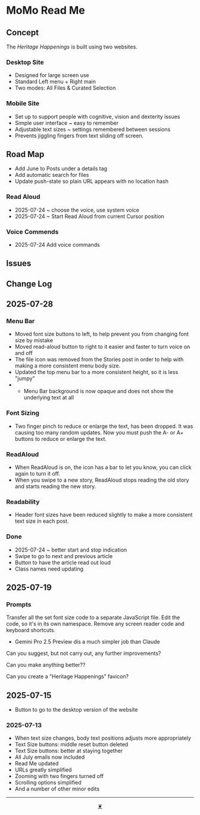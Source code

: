 # MoMo Read Me

## Concept

The _Heritage Happenings_ is built using two websites.

### Desktop Site

* Designed for large screen use
* Standard Left menu + Right main
* Two modes: All Files & Curated Selection

### Mobile Site

* Set up to support people with cognitive, vision and dexterity issues
* Simple user interface ~ easy to remember
* Adjustable text sizes ~ settings remembered between sessions
* Prevents jiggling fingers from text sliding off screen.

## Road Map

* Add June to Posts under a details tag
* Add automatic search for files
* Update push-state so plain URL appears with no location hash

### Read Aloud


* 2025-07-24 ~ choose the voice, use system voice
* 2025-07-24 ~ Start Read Aloud from current Cursor position

### Voice Commends

* 2025-07-24 Add voice commands

## Issues

## Change Log


## 2025-07-28

### Menu Bar

* Moved font size buttons to left, to help prevent you from changing font size by mistake
* Moved read-aloud button to right to it easier and faster to turn voice on and off
* The file icon was removed from the Stories post in order to help with making a more consistent menu body size.
* Updated the top menu bar to a more consistent height, so it is less "jumpy"
* * Menu Bar background is now opaque and does not show the underlying text at all

### Font Sizing

* Two finger pinch to reduce or enlarge the text, has been dropped. It was causing too many random updates. Now you must push the A- or A+ buttons to reduce or enlarge the text.

### ReadAloud

* When ReadAloud is on, the icon has a bar to let you know, you can click again to turn it off.
* When you swipe to a new story, ReadAloud stops reading the old story and starts reading the new story.

### Readability

* Header font sizes have been reduced slightly to make a more consistent text size in each post.

### Done

* 2025-07-24 ~ better start and stop indication
* Swipe to go to next and previous article
* Button to have the article read out loud
* Class names need updating

## 2025-07-19

### Prompts

Transfer all the set font size code to a separate JavaScript file. Edit the code, so it's in its own namespace. Remove any screen reader code and keyboard shortcuts.

* Gemini Pro 2.5 Preview dis a much simpler job than Claude

Can you suggest, but not carry out, any further improvements?

Can you make anything better??

Can you create a "Heritage Happenings" favicon?

## 2025-07-15

* Button to go to the desktop version of the website

### 2025-07-13

* When text size changes, body text positions adjusts more appropriately
* Text Size buttons: middle reset button deleted
* Text Size buttons: better at staying together
* All July emails now included
* Read Me updated
* URLs greatly simplified
* Zooming with two fingers turned off
* Scrolling options simplified
* And a number of other minor edits

***

<center title="Hello! Click me to go up to the top"><a class="aDingbat" href="javascript:window.scrollTo(0,0);"> ❦ </a></center>
